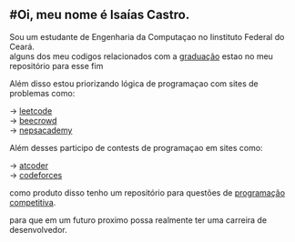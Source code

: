 <h2>#Oi, meu nome é Isaías Castro.</h2> 

Sou um estudante de Engenharia da Computaçao no Iinstituto Federal do Ceará. <br/>
alguns dos meu codigos relacionados com a [graduação](https://github.com/Isaias00C/Graduacao) estao no meu repositório para esse fim

Além disso estou priorizando lógica de programaçao com sites de problemas como: <br/>

   -> [leetcode](https://leetcode.com/u/isaiascastro2014/) <br/>
  -> [beecrowd](https://judge.beecrowd.com/pt/profile/145283) <br/>
  -> [nepsacademy](https://neps.academy/br/user/372) <br/>
  
Além desses participo de contests de programaçao em sites como: <br/>
  
  -> [atcoder](https://atcoder.jp/home) <br/>
  -> [codeforces](https://codeforces.com/) <br/>

como produto disso tenho um repositório para questões de [programação competitiva](https://github.com/Isaias00C/Programacao-competitiva).

para que em um futuro proximo possa realmente ter uma carreira de desenvolvedor.
